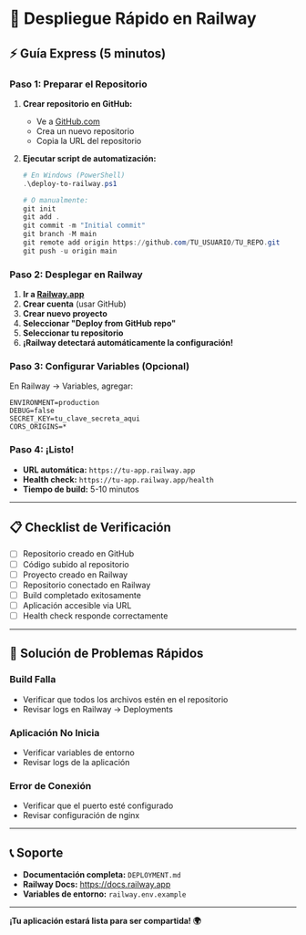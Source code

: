 # 🚀 Despliegue Rápido en Railway

## ⚡ Guía Express (5 minutos)

### Paso 1: Preparar el Repositorio

1. **Crear repositorio en GitHub:**
   - Ve a [GitHub.com](https://github.com)
   - Crea un nuevo repositorio
   - Copia la URL del repositorio

2. **Ejecutar script de automatización:**
   ```powershell
   # En Windows (PowerShell)
   .\deploy-to-railway.ps1
   
   # O manualmente:
   git init
   git add .
   git commit -m "Initial commit"
   git branch -M main
   git remote add origin https://github.com/TU_USUARIO/TU_REPO.git
   git push -u origin main
   ```

### Paso 2: Desplegar en Railway

1. **Ir a [Railway.app](https://railway.app)**
2. **Crear cuenta** (usar GitHub)
3. **Crear nuevo proyecto**
4. **Seleccionar "Deploy from GitHub repo"**
5. **Seleccionar tu repositorio**
6. **¡Railway detectará automáticamente la configuración!**

### Paso 3: Configurar Variables (Opcional)

En Railway → Variables, agregar:

```env
ENVIRONMENT=production
DEBUG=false
SECRET_KEY=tu_clave_secreta_aqui
CORS_ORIGINS=*
```

### Paso 4: ¡Listo!

- **URL automática:** `https://tu-app.railway.app`
- **Health check:** `https://tu-app.railway.app/health`
- **Tiempo de build:** 5-10 minutos

---

## 📋 Checklist de Verificación

- [ ] Repositorio creado en GitHub
- [ ] Código subido al repositorio
- [ ] Proyecto creado en Railway
- [ ] Repositorio conectado en Railway
- [ ] Build completado exitosamente
- [ ] Aplicación accesible via URL
- [ ] Health check responde correctamente

---

## 🔧 Solución de Problemas Rápidos

### Build Falla
- Verificar que todos los archivos estén en el repositorio
- Revisar logs en Railway → Deployments

### Aplicación No Inicia
- Verificar variables de entorno
- Revisar logs de la aplicación

### Error de Conexión
- Verificar que el puerto esté configurado
- Revisar configuración de nginx

---

## 📞 Soporte

- **Documentación completa:** `DEPLOYMENT.md`
- **Railway Docs:** https://docs.railway.app
- **Variables de entorno:** `railway.env.example`

---

**¡Tu aplicación estará lista para ser compartida! 🌍**
